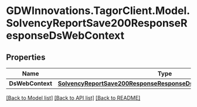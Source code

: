 # GDWInnovations.TagorClient.Model.SolvencyReportSave200ResponseResponseDsWebContext

## Properties

Name | Type | Description | Notes
------------ | ------------- | ------------- | -------------
**DsWebContext** | [**SolvencyReportSave200ResponseResponseDsWebContextDsWebContext**](SolvencyReportSave200ResponseResponseDsWebContextDsWebContext.md) |  | [optional] 

[[Back to Model list]](../README.md#documentation-for-models) [[Back to API list]](../README.md#documentation-for-api-endpoints) [[Back to README]](../README.md)

